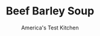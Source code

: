 ---
layout: ../../layouts/MarkdownPostLayout.astro
title: Beef Barley Soup
author: America's Test Kitchen
pubDate: 2023-03-15
description: "Most beef barley soups from the slow cooker are thin, bland, and vegetal. We set out to create a soup in which the star ingredients-beef and barley-shine through."
image_url: https://res.cloudinary.com/hksqkdlah/image/upload/ar_1:1,c_fill,dpr_2.0,f_auto,fl_lossy.progressive.strip_profile,g_faces:auto,q_auto:low,w_344/6199_on07-sfs-4c-beefbarley-3
tags: ["Main Courses","Beef","Grains","Slow Cooker","Soups"]
calories: 3906
protein: 46
carbohydrates: 31
fats: 
fiber: 7
ingredients: ["3 pounds, boneless beef chuck stew meat, trimmed and cut into 1-inch pieces",", Salt and pepper","2 tablespoons, vegetable oil","2 , onions, chopped","2 , carrots, peeled and chopped","6 , garlic cloves, minced","1 tablespoon, minced fresh thyme leaves or 1 teaspoon dried thyme","3 tablespoons, tomato paste","1/2 cup, red wine","8 cups, low-sodium beef broth","1 , (28-ounce) can diced tomatoes","1 cup, pearl barley","2 , beef marrow bones (see note)","1 tablespoon, cider vinegar"]
serves: 8
time: "7 to 9 hours on low, or 4 to 5 hours on high"
instructions: ["Pat beef dry with paper towels and season with salt and pepper. Heat 2 teaspoons oil in large skillet over medium-high heat until just smoking. Brown half of beef, about 8 minutes. Transfer to slow cooker and repeat with additional 2 teaspoons oil and remaining beef.","Add remaining oil, onions, and carrots to skillet and cook until vegetables are softened, about 5 minutes. Cook garlic, thyme, and tomato paste until fragrant, about 30 seconds. Stir in wine, using wooden spoon to scrape up browned bits. Transfer to slow cooker.","Add broth, tomatoes, barley, and bones to slow cooker. Cover and cook on low until meat is tender, 7 to 9 hours (or cook on high 4 to 5 hours). Skim fat from surface and discard bones. Stir in vinegar and season with salt and pepper. Serve.","TO MAKE AHEAD: You can prepare the recipe through step 2 the night before the ingredients go into the slow cooker. Refrigerate the browned beef and the vegetable mixture in separate containers. In the morning, transfer the beef and vegetable mixture to the slow cooker and proceed with step 3."]
nutrition: ["1583 mg Potassium","558 mg Phosphorus","122 mg Calcium","6 mg Iron","106 mg Magnesium","1433 mg Sodium","10 mg Zinc","19 g Fat","12 mg Niacin (B3)","7 g Monounsaturated","1 g Polyunsaturated","17 mg Vitamin C","107 mg Cholesterol","3 g Saturated","7 g Fiber","33 µg Folate (food)","6 g Sugars","17 µg Vitamin K","511 g Water","31 g Carbs","33 µg Folate equivalent (total)","46 g Protein","2 mg Vitamin E","3 µg Vitamin B12","1 mg Vitamin B6","158 µg Vitamin A","488 kcal Energy","3906 calories"]
notes: "Beef shin bones or oxtails will work in place of the marrow bones. Since the barley will absorb liquid as it sits, leftovers should be thinned with water when reheated. Cooking time will be on the high end of the ranges given."
---